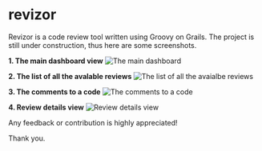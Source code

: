 revizor
=======

Revizor is a code review tool written using Groovy on Grails. The project is still under construction, thus here are some screenshots.

**1. The main dashboard view**
![The main dashboard](http://ic.pics.livejournal.com/w32blaster/10219455/96917/96917_original.png)

**2. The list of all the avalable reviews**
![The list of all the avaialbe reviews](http://ic.pics.livejournal.com/w32blaster/10219455/97118/97118_original.png)

**3. The comments to a code**
![The comments to a code](http://ic.pics.livejournal.com/w32blaster/10219455/97365/97365_original.png)

**4. Review details view**
![Review details view](http://ic.pics.livejournal.com/w32blaster/10219455/97572/97572_original.png)

Any feedback or contribution is highly appreciated!

Thank you.
